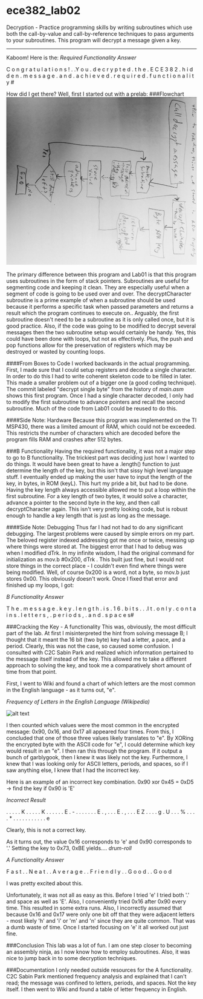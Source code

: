 ece382_lab02
============

Decryption - Practice programming skills by writing subroutines which use both the call-by-value and call-by-reference techniques to pass arguments to your subroutines. This program will decrypt a message given a key.
____________________

Kaboom! Here is the:
_Required Functionality Answer_

C	o	n	g	r	a	t	u	l  a	t	i	o	n	s	!	.	.Y	o	u	.	d	e	c	r	y p	t	e	d	.	t	h	e	. E	C	E	3	8 2	.	h	i  d	d	e	n	.	m	e	s	s  a	g	e	.	a	n	d	.	a  c	h	i	e	v	e	d	.	r  e	q	u	i	r	e	d	.	f  u	n  c	t	i	o	n	a	l i	t	y	#

How did I get there? Well, first I started out with a prelab:
###Flowchart
![alt text](https://raw.githubusercontent.com/byarbrough/ece382_lab02/master/flow2.jpg "Initial Flowchart")

The primary difference between this program and Lab01 is that this program uses subroutines in the form of stack pointers. Subroutines are useful for segmenting code and keeping it clean. They are especially useful when a segment of code is going to be used over and over. The decryptCharacter subroutine is a prime example of when a subroutine should be used because it performs a specific task when passed parameters and returns a result which the program continues to execute on.. Arguably, the first subroutine doesn't need to be a subroutine as it is only called once, but it is good practice. Also, if the code was going to be modified to decrypt several messages then the two subroutine setup would certainly be handy. Yes, this could have been done with loops, but not as effectively. Plus, the push and pop functions allow for the preservation of registers which may be destroyed or wasted by counting loops.

####From Boxes to Code
I worked backwards in the actual programming. First, I made sure that I could setup registers and decode a single character. In order to do this I had to write coherent skeleton code to be filled in later. This made a smaller problem out of a bigger one (a good coding technique). The commit labeled "decrypt single byte" from the history of _main.asm_ shows this first program.
Once I had a single character decoded, I only had to modify the first subroutine to advance pointers and recall the second subroutine. Much of the code from Lab01 could be reused to do this.

####Side Note: Hardware
Because this program was implemented on the TI MSP430, there was a limited amount of RAM, which could not be exceeded. This restricts the number of characters which are decoded before the program fills RAM and crashes after 512 bytes.

###B Functionality
Having the required functionality, it was not a major step to go to B functionality. The trickiest part was deciding just how I wanted to do things. It would have been great to have a .length() function to just determine the length of the key, but this isn't that sissy high level language stuff. I eventually ended up making the user have to input the length of the key, in bytes, in ROM (keyL). This hurt my pride a bit, but had to be done.
Having the key length always accessible allowed me to put a loop within the first subroutine. For a key length of two bytes, it would solve a character, advance a pointer to the second byte in the key, and then call decryptCharacter again. This isn't very pretty looking code, but is robust enough to handle a key length that is just as long as the message.

####Side Note: Debugging
Thus far I had not had to do any significant debugging. The largest problems were caused by simple errors on my part. The beloved register indexed addressing got me once or twice, messing up where things were stored at. The biggest error that I had to debug was when I modified dTrk. In my infinite wisdom, I had the original command for initialization as mov.b #0x200, dTrk . This built just fine, but I would not store things in the correct place - I couldn't even find where things were being modified. Well, of course 0x200 is a word, not a byte, so mov.b just stores 0x00. This obviously doesn't work.
Once I fixed that error and finished up my loops, I got:

_B Functionality Answer_

T	h	e	.	m	e	s	s	a g	e	.	k	e	y	.	l	e n	g	t	h	.	i	s	.	1 6	.	b	i	t	s	.	.	.I	t	.	o	n	l	y	.	c o	n	t	a	i	n	s	.	l e	t t	e	r	s	,	.	p e	r	i	o	d	s	,	.	a n	d	.	s	p	a	c	e	s#

###Cracking the Key - A functionality
This was, obviously, the most difficult part of the lab. At first I misinterpreted the hint from solving message B; I thought that it meant the 16 bit (two byte) key had a letter, a pace, and a period. Clearly, this was not the case, so caused some confusion. I consulted with C2C Sabin Park and realized which information pertained to the message itself instead of the key. This allowed me to take a different approach to solving the key, and took me a comparatively short amount of time from that point.

First, I went to Wiki and found a chart of which letters are the most common in the English language - as it turns out, "e". 

_Frequency of Letters in the English Language (Wikipedia)_
	
![alt text](http://upload.wikimedia.org/wikipedia/commons/thumb/d/d5/English_letter_frequency_%28alphabetic%29.svg/600px-English_letter_frequency_%28alphabetic%29.svg.png  "Frequency of Letters in the English Language ")
	
I then counted which values were the most common in the encrypted message: 0x90, 0x16, and 0x17 all appeared four times. From this, I concluded that one of those three values likely translates to "e". By XORing the encrypted byte with the ASCII code for "e", I could determine which key would result in an "e". I then ran this through the program. If it output a bunch of garblygook, then I knew it was likely not the key. Furthermore, I knew that I was looking only for ASCII letters, periods, and spaces, so if I saw anything else, I knew that I had the incorrect key.

Here is an example of an incorrect key combination.
0x90 xor 0x45 = 0xD5 -> find the key if 0x90 is 'E'

_Incorrect Result_ 

.	.	.	.	.	K	.	.	. .	.	K	.	.	.	.	. .	E	.	-	.	.	.	.	. .	.	E	.	,	.	.	.	E .	,	.	.	.	E	Z	.	. .	.	g	.	U	.	.	.	% .	.	.	.	*	.	.	.	. .	.	.	.	.	.	.	e 

Clearly, this is not a correct key.

As it turns out, the value 0x16 corresponds to 'e' and 0x90 corresponds to '.'
Setting the key to 0x73, 0xBE yields.... *drum-roll*

_A Functionality Answer_

F	a	s	t	.	.	N	e	a  t .	.	A	v	e	r	a	g e	.	.	F	r	i	e	n	d l	y	.	.	G	o	o	d	. .	G	o	o	d

I was pretty excited about this.

Unfortunately, it was not all as easy as this. Before I tried 'e' I tried both '.' and space as well as 'E'. Also, I conveniently tried 0x16 after 0x90 every time. This resulted in some extra runs. Also, I incorrectly assumed that because 0x16 and 0x17 were only one bit off that they were adjacent letters - most likely 'h' and 'i' or 'm' and 'n' since they are quite common. That was a dumb waste of time. Once I started focusing on 'e' it all worked out just fine.

###Conclusion
This lab was a lot of fun. I am one step closer to becoming an assembly ninja, as I now know how to employ subroutines. Also, it was nice to jump back in to some decryption techniques.


###Documentation
I only needed outside resources for the A functionality. C2C Sabin Park mentioned frequency analysis and explained that I can't read; the message was confined to letters, periods, and spaces. Not the key itself. I then went to Wiki and found a table of letter frequency in English.
